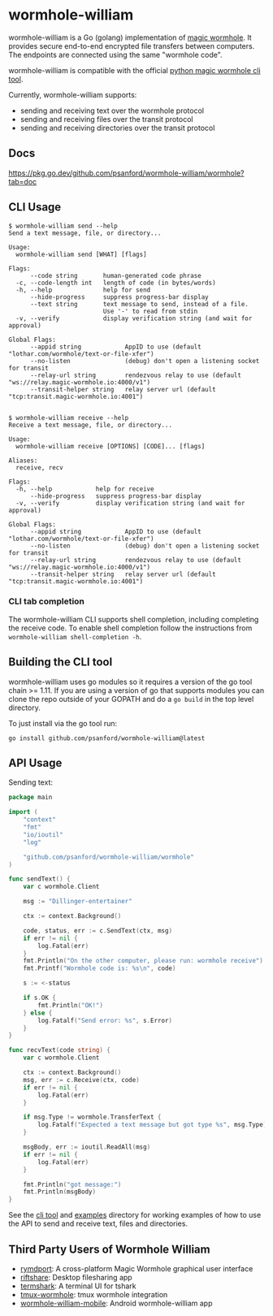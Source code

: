 # wormhole-william

wormhole-william is a Go (golang) implementation of [magic wormhole](https://magic-wormhole.readthedocs.io/en/latest/). It provides secure end-to-end encrypted file transfers between computers. The endpoints are connected using the same "wormhole code".

wormhole-william is compatible with the official [python magic wormhole cli tool](https://github.com/warner/magic-wormhole).

Currently, wormhole-william supports:
- sending and receiving text over the wormhole protocol
- sending and receiving files over the transit protocol
- sending and receiving directories over the transit protocol

## Docs

https://pkg.go.dev/github.com/psanford/wormhole-william/wormhole?tab=doc

## CLI Usage

```
$ wormhole-william send --help
Send a text message, file, or directory...

Usage:
  wormhole-william send [WHAT] [flags]

Flags:
      --code string       human-generated code phrase
  -c, --code-length int   length of code (in bytes/words)
  -h, --help              help for send
      --hide-progress     suppress progress-bar display
      --text string       text message to send, instead of a file.
                          Use '-' to read from stdin
  -v, --verify            display verification string (and wait for approval)

Global Flags:
      --appid string            AppID to use (default "lothar.com/wormhole/text-or-file-xfer")
      --no-listen               (debug) don't open a listening socket for transit
      --relay-url string        rendezvous relay to use (default "ws://relay.magic-wormhole.io:4000/v1")
      --transit-helper string   relay server url (default "tcp:transit.magic-wormhole.io:4001")


$ wormhole-william receive --help
Receive a text message, file, or directory...

Usage:
  wormhole-william receive [OPTIONS] [CODE]... [flags]

Aliases:
  receive, recv

Flags:
  -h, --help            help for receive
      --hide-progress   suppress progress-bar display
  -v, --verify          display verification string (and wait for approval)

Global Flags:
      --appid string            AppID to use (default "lothar.com/wormhole/text-or-file-xfer")
      --no-listen               (debug) don't open a listening socket for transit
      --relay-url string        rendezvous relay to use (default "ws://relay.magic-wormhole.io:4000/v1")
      --transit-helper string   relay server url (default "tcp:transit.magic-wormhole.io:4001")

```

### CLI tab completion

The wormhole-william CLI supports shell completion, including completing the receive code.
To enable shell completion follow the instructions from `wormhole-william shell-completion -h`.


## Building the CLI tool

wormhole-william uses go modules so it requires a version of the go tool chain >= 1.11. If you are using a version of go that supports modules you can clone the repo outside of your GOPATH and do a `go build` in the top level directory.

To just install via the go tool run:

```
go install github.com/psanford/wormhole-william@latest
```

## API Usage

Sending text:

```go
package main

import (
	"context"
	"fmt"
	"io/ioutil"
	"log"

	"github.com/psanford/wormhole-william/wormhole"
)

func sendText() {
	var c wormhole.Client

	msg := "Dillinger-entertainer"

	ctx := context.Background()

	code, status, err := c.SendText(ctx, msg)
	if err != nil {
		log.Fatal(err)
	}
	fmt.Println("On the other computer, please run: wormhole receive")
	fmt.Printf("Wormhole code is: %s\n", code)

	s := <-status

	if s.OK {
		fmt.Println("OK!")
	} else {
		log.Fatalf("Send error: %s", s.Error)
	}
}

func recvText(code string) {
	var c wormhole.Client

	ctx := context.Background()
	msg, err := c.Receive(ctx, code)
	if err != nil {
		log.Fatal(err)
	}

	if msg.Type != wormhole.TransferText {
		log.Fatalf("Expected a text message but got type %s", msg.Type)
	}

	msgBody, err := ioutil.ReadAll(msg)
	if err != nil {
		log.Fatal(err)
	}

	fmt.Println("got message:")
	fmt.Println(msgBody)
}
```

See the [cli tool](https://github.com/psanford/wormhole-william/tree/master/cmd) and [examples](https://github.com/psanford/wormhole-william/tree/master/examples) directory for working examples of how to use the API to send and receive text, files and directories.

## Third Party Users of Wormhole William

- [rymdport](https://github.com/Jacalz/rymdport): A cross-platform Magic Wormhole graphical user interface
- [riftshare](https://github.com/achhabra2/riftshare): Desktop filesharing app
- [termshark](https://github.com/gcla/termshark): A terminal UI for tshark
- [tmux-wormhole](https://github.com/gcla/tmux-wormhole): tmux wormhole integration
- [wormhole-william-mobile](https://github.com/psanford/wormhole-william-mobile): Android wormhole-william app
